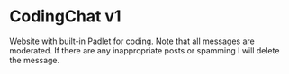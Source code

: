 # CodingChat v1
Website with built-in Padlet for coding. Note that all messages are moderated. If there are any inappropriate posts or spamming I will delete the message.
